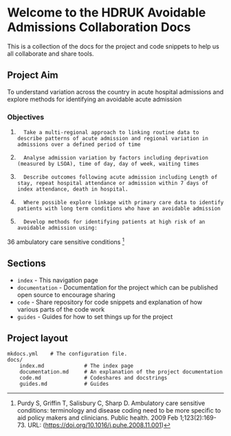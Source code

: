 # Welcome to the HDRUK Avoidable Admissions Collaboration Docs

This is a collection of the docs for the project and code snippets to help us all collaborate and share tools. 

## Project Aim

To understand variation across the country in acute hospital admissions and explore methods for identifying an avoidable acute admission

### Objectives

1.       Take a multi-regional approach to linking routine data to describe patterns of acute admission and regional variation in admissions over a defined period of time
2.       Analyse admission variation by factors including deprivation (measured by LSOA), time of day, day of week, waiting times
3.       Describe outcomes following acute admission including Length of stay, repeat hospital attendance or admission within 7 days of index attendance, death in hospital.
4.       Where possible explore linkage with primary care data to identify patients with long term conditions who have an avoidable admission
5.       Develop methods for identifying patients at high risk of an avoidable admission using: 
36 ambulatory care sensitive conditions [^1]

[^1]: 
    Purdy S, Griffin T, Salisbury C, Sharp D. Ambulatory care sensitive conditions: terminology and disease coding need to be more specific to aid policy makers and clinicians. Public health. 2009 Feb 1;123(2):169-73. URL: (https://doi.org/10.1016/j.puhe.2008.11.001)

## Sections

* `index`          - This navigation page
* `documentation`  - Documentation for the project which can be published open source to encourage sharing
* `code`           - Share repository for code snippets and explanation of how various parts of the code work
* `guides`          - Guides for how to set things up for the project

## Project layout

    mkdocs.yml    # The configuration file.
    docs/
        index.md             # The index page
        documentation.md     # An explanation of the project documentation
        code.md              # Codeshares and docstrings
        guides.md            # Guides